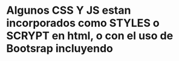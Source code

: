 <h1>Algunos CSS Y JS estan incorporados como STYLES o SCRYPT en html, o con el uso de Bootsrap incluyendo </h1>
